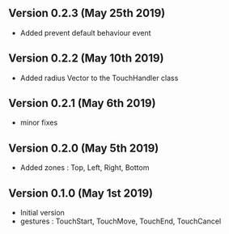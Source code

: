 Version 0.2.3 (May 25th 2019)
-----------------------------
 * Added prevent default behaviour event

Version 0.2.2 (May 10th 2019)
-----------------------------
 * Added radius Vector to the TouchHandler class

Version 0.2.1 (May 6th 2019)
-----------------------------
 * minor fixes

Version 0.2.0 (May 5th 2019)
-----------------------------
 * Added zones : Top, Left, Right, Bottom

Version 0.1.0 (May 1st 2019)
-----------------------------
 * Initial version
 * gestures : TouchStart, TouchMove, TouchEnd, TouchCancel

